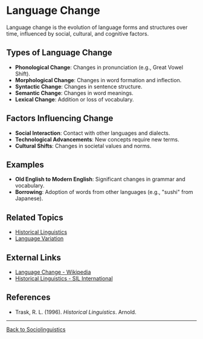 # Language Change

Language change is the evolution of language forms and structures over time, influenced by social, cultural, and cognitive factors.

## Types of Language Change

- **Phonological Change**: Changes in pronunciation (e.g., Great Vowel Shift).
- **Morphological Change**: Changes in word formation and inflection.
- **Syntactic Change**: Changes in sentence structure.
- **Semantic Change**: Changes in word meanings.
- **Lexical Change**: Addition or loss of vocabulary.

## Factors Influencing Change

- **Social Interaction**: Contact with other languages and dialects.
- **Technological Advancements**: New concepts require new terms.
- **Cultural Shifts**: Changes in societal values and norms.

## Examples

- **Old English to Modern English**: Significant changes in grammar and vocabulary.
- **Borrowing**: Adoption of words from other languages (e.g., "sushi" from Japanese).

## Related Topics

- [Historical Linguistics](../../Historical-Linguistics/README.md)
- [Language Variation](Language-Variation.md)

## External Links

- [Language Change - Wikipedia](https://en.wikipedia.org/wiki/Language_change)
- [Historical Linguistics - SIL International](https://glossary.sil.org/subject/historical-linguistics)

## References

- Trask, R. L. (1996). *Historical Linguistics*. Arnold.

---

[Back to Sociolinguistics](README.md)
